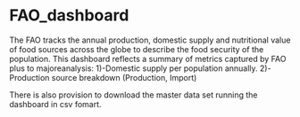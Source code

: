# FAO_dashboard
The FAO tracks the annual production, domestic supply and nutritional value of food sources across the globe to describe the food security of the population. This dashboard reflects a summary of metrics captured by FAO plus to majoreanalysis:
1)-Domestic supply per population annually.
2)-Production source breakdown (Production, Import)

There is also provision to download the master data set running the dashboard in csv fomart.


